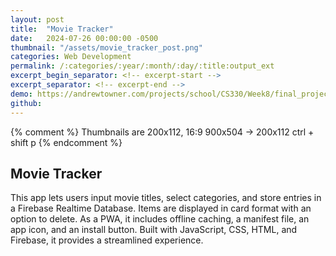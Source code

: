 ```yaml
---
layout: post
title:  "Movie Tracker"
date:   2024-07-26 00:00:00 -0500
thumbnail: "/assets/movie_tracker_post.png"
categories: Web Development
permalink: /:categories/:year/:month/:day/:title:output_ext
excerpt_begin_separator: <!-- excerpt-start -->
excerpt_separator: <!-- excerpt-end -->
demo: https://andrewtowner.com/projects/school/CS330/Week8/final_project
github:
---
```

{% comment %} 
    Thumbnails are 200x112, 16:9
    900x504 -> 200x112 ctrl + shift p
{% endcomment %}

## Movie Tracker
<!-- excerpt-start -->
This app lets users input movie titles, select categories, and store entries in a Firebase Realtime Database. Items are displayed in card format with an option to delete. As a PWA, it includes offline caching, a manifest file, an app icon, and an install button. Built with JavaScript, CSS, HTML, and Firebase, it provides a streamlined experience.<!-- excerpt-end -->

